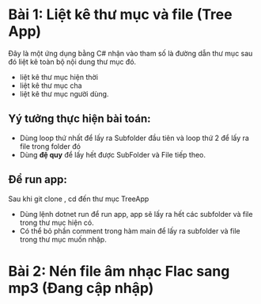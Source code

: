 # Bài 1: Liệt kê thư mục và file (Tree App)

 Đây là một ứng dụng bằng C# nhận vào tham số là đường dẫn thư mục sau đó liệt kê toàn bộ nội dung thư mục đó. 

- liệt kê thư mục hiện thời
- liệt kê thư mục cha
- liệt kê thư mục người dùng.

## Yý tưởng thực hiện bài toán:
- Dùng loop thứ nhất để lấy ra Subfolder đầu tiên và loop thứ 2 để lấy ra file trong folder đó
- Dùng **đệ quy** để  lấy hết được SubFolder và File tiếp theo.

## Để run app:
Sau khi git clone , cd đến thư mục TreeApp
- Dùng lệnh dotnet run để run app, app sẽ lấy ra hết các subfolder và file trong thư mục hiện có.
- Có thể bỏ phần comment trong hàm main để lấy ra subfolder và file trong thư mục muốn nhập.

# Bài 2: Nén file âm nhạc Flac sang mp3 (Đang cập nhập)
